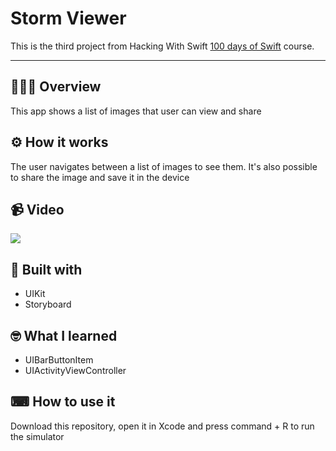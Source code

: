 <h1>Storm Viewer</h1>

This is the third project from Hacking With Swift [100 days of Swift](https://www.hackingwithswift.com/100) course.

---

## 💁🏽‍♂️ Overview

This app shows a list of images that user can view and share

## ⚙️ How it works

The user navigates between a list of images to see them. It's also possible
to share the image and save it in the device

## 📹 Video

![](https://media.giphy.com/media/5qGEKzPQ9tubFRIT9I/giphy.gif)

## 🔨 Built with

- UIKit
- Storyboard

## 🤓 What I learned

* UIBarButtonItem
* UIActivityViewController

## ⌨ How to use it

Download this repository, open it in Xcode and press command + R
to run the simulator

